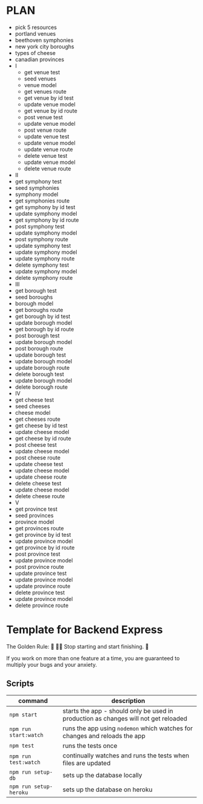 # PLAN

  - pick 5 resources
  - portland venues
  - beethoven symphonies
  - new york city boroughs
  - types of cheese
  - canadian provinces
- I
  - get venue test
  - seed venues
  - venue model
  - get venues route
  - get venue by id test
  - update venue model
  - get venue by id route
  - post venue test
  - update venue model
  - post venue route
  - update venue test
  - update venue model
  - update venue route
  - delete venue test
  - update venue model
  - delete venue route
- II
- get symphony test
- seed symphonies
- symphony model
- get symphonies route
- get symphony by id test
- update symphony model
- get symphony by id route
- post symphony test
- update symphony model
- post symphony route
- update symphony test
- update symphony model
- update symphony route
- delete symphony test
- update symphony model
- delete symphony route
- III
- get borough test
- seed boroughs
- borough model
- get boroughs route
- get borough by id test
- update borough model
- get borough by id route
- post borough test
- update borough model
- post borough route
- update borough test
- update borough model
- update borough route
- delete borough test
- update borough model
- delete borough route
- IV
- get cheese test
- seed cheeses
- cheese model
- get cheeses route
- get cheese by id test
- update cheese model
- get cheese by id route
- post cheese test
- update cheese model
- post cheese route
- update cheese test
- update cheese model
- update cheese route
- delete cheese test
- update cheese model
- delete cheese route
- V
- get province test
- seed provinces
- province model
- get provinces route
- get province by id test
- update province model
- get province by id route
- post province test
- update province model
- post province route
- update province test
- update province model
- update province route
- delete province test
- update province model
- delete province route


# Template for Backend Express

The Golden Rule:
🦸 🦸‍♂️ Stop starting and start finishing. 🏁

If you work on more than one feature at a time, you are guaranteed to multiply your bugs and your anxiety.

## Scripts

| command                | description                                                                         |
| ---------------------- | ----------------------------------------------------------------------------------- |
| `npm start`            | starts the app - should only be used in production as changes will not get reloaded |
| `npm run start:watch`  | runs the app using `nodemon` which watches for changes and reloads the app          |
| `npm test`             | runs the tests once                                                                 |
| `npm run test:watch`   | continually watches and runs the tests when files are updated                       |
| `npm run setup-db`     | sets up the database locally                                                        |
| `npm run setup-heroku` | sets up the database on heroku                                                      |

